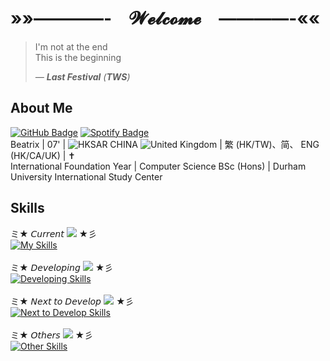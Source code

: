 # »»————-　𝓦𝓮𝓵𝓬𝓸𝓶𝓮　————-««

> I'm not at the end<br />
> This is the beginning<br />
>
> *— **Last Festival** (**TWS**)*

## About Me
[![GitHub Badge](https://img.shields.io/badge/GitHub-@beatrix--chan-181717?logo=github)](https://github.com/beatrix-chan) [![Spotify Badge](https://img.shields.io/badge/now_playing-Cheers_to_youth-1ed760?logo=spotify)](https://open.spotify.com/track/1XvOEvWtfa879Wk1wKHZ1M?si=3bc695579e414c00) <br />
Beatrix | 07' | ![HKSAR CHINA](https://api.iconify.design/emojione-v1:flag-for-hong-kong-sar-china.svg) ![United Kingdom](https://api.iconify.design/twemoji:flag-united-kingdom.svg) | 繁 (HK/TW)、简、 ENG (HK/CA/UK) | ✝️ <br />
International Foundation Year | Computer Science BSc (Hons) | Durham University International Study Center<br />

## Skills
ミ★ 𝘊𝘶𝘳𝘳𝘦𝘯𝘵 [![](https://files.catbox.moe/pt4tlt.gif)](https://rentry.co/dazaisentranceexam) ★彡<br />
[![My Skills](https://skillicons.dev/icons?i=html,css,python&theme=light)](https://skillicons.dev)<br />
<br />
ミ★ 𝘋𝘦𝘷𝘦𝘭𝘰𝘱𝘪𝘯𝘨 [![](https://files.catbox.moe/0m1pa5.gif)](https://rentry.co/dazaisentranceexam) ★彡<br />
[![Developing Skills](https://skillicons.dev/icons?i=ruby,js,go&theme=light)](https://skillicons.dev)<br />
<br />
ミ★ 𝘕𝘦𝘹𝘵 𝘵𝘰 𝘋𝘦𝘷𝘦𝘭𝘰𝘱 [![](https://files.catbox.moe/3afmy8.gif)](https://rentry.co/dazaisentranceexam) ★彡<br />
[![Next to Develop Skills](https://skillicons.dev/icons?i=java,cpp,c,cs,r&theme=light)](https://skillicons.dev)<br />
<br />
ミ★ 𝘖𝘵𝘩𝘦𝘳𝘴 [![](https://files.catbox.moe/rzksqu.gif)](https://rentry.co/dazaisentranceexam) ★彡<br />
[![Other Skills](https://skillicons.dev/icons?i=md,ps,ai,figma,latex&theme=light)](https://skillicons.dev)<br />

<!---
- 👋 Hi, I’m @beatrix-chan
- 👀 I’m interested in ...
- 🌱 I’m currently learning ...
- 💞️ I’m looking to collaborate on ...
- 📫 How to reach me ...
- 😄 Pronouns: ...
- ⚡ Fun fact: ...
beatrix-chan/beatrix-chan is a ✨ special ✨ repository because its `README.md` (this file) appears on your GitHub profile.
You can click the Preview link to take a look at your changes.
--->
